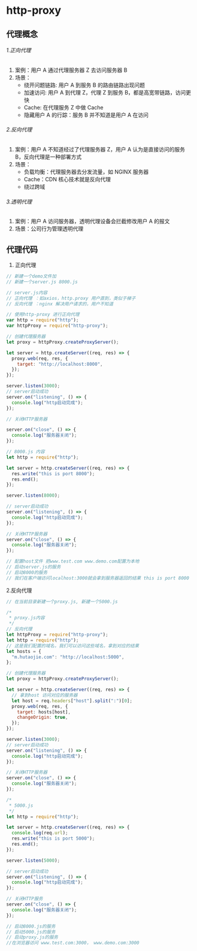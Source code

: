# http-proxy

## 代理概念

###### 1.正向代理

1. 案例：用户 A 通过代理服务器 Z 去访问服务器 B
2. 场景：
   - 绕开问题链路: 用户 A 到服务 B 的路由链路出现问题
   - 加速访问: 用户 A 到代理 Z，代理 Z 到服务 B，都是高宽带链路，访问更快
   - Cache: 在代理服务 Z 中做 Cache
   - 隐藏用户 A 的行踪：服务 B 并不知道是用户 A 在访问

###### 2.反向代理

1. 案例：用户 A 不知道经过了代理服务器 Z，用户 A 认为是直接访问的服务 B，反向代理是一种部署方式
2. 场景：
   - 负载均衡：代理服务器去分发流量，如 NGINX 服务器
   - Cache：CDN 核心技术就是反向代理
   - 绕过跨域

###### 3.透明代理

1. 案例：用户 A 访问服务器，透明代理设备会拦截修改用户 A 的报文
2. 场景：公司行为管理透明代理

## 代理代码

1. 正向代理

```js
// 新建一个demo文件加
// 新建一个server.js 8000.js

// server.js内容
// 正向代理 ：如axios，http.proxy 用户直到，类似于梯子
// 反向代理 ：nginx 解决用户请求的，用户不知道

// 使用http-proxy 进行正向代理
var http = require("http");
var httpProxy = require("http-proxy");

// 创建代理服务器
let proxy = httpProxy.createProxyServer();

let server = http.createServer((req, res) => {
  proxy.web(req, res, {
    target: "http://localhost:8000",
  });
});

server.listen(3000);
// server启动成功
server.on("listening", () => {
  console.log("http启动完成");
});

// 关闭HTTP服务器

server.on("close", () => {
  console.log("服务器关闭");
});
```

```js
// 8000.js 内容
let http = require("http");

let server = http.createServer((req, res) => {
  res.write("this is port 8000");
  res.end();
});

server.listen(8000);

// server启动成功
server.on("listening", () => {
  console.log("http启动完成");
});

// 关闭HTTP服务器
server.on("close", () => {
  console.log("服务器关闭");
});

// 配置host文件 把www.test.com www.demo.com配置为本地
// 启动server.js的服务
// 启动8000的服务
// 我们在客户端访问localhost:3000就会拿到服务器返回的结果 this is port 8000
```

2.反向代理

```js
// 在当前目录新建一个proxy.js, 新建一个5000.js

/*
 * proxy.js内容
 */
// 反向代理
let httpProxy = require("http-proxy");
let http = require("http");
// 这是我们配置的域名，我们可以访问这些域名，拿到对应的结果
let hosts = {
  "m.hutaojie.com": "http://localhost:5000",
};

// 创建代理服务器
let proxy = httpProxy.createProxyServer();

let server = http.createServer((req, res) => {
  // 拿到host 访问对应的服务器
  let host = req.headers["host"].split(":")[0];
  proxy.web(req, res, {
    target: hosts[host],
    changeOrigin: true,
  });
});

server.listen(3000);
// server启动成功
server.on("listening", () => {
  console.log("http启动完成");
});

// 关闭HTTP服务器
server.on("close", () => {
  console.log("服务器关闭");
});
```

```js
/*
 * 5000.js
 */
let http = require("http");

let server = http.createServer((req, res) => {
  console.log(req.url);
  res.write("this is port 5000");
  res.end();
});

server.listen(5000);

// server启动成功
server.on("listening", () => {
  console.log("http启动完成");
});

// 关闭HTTP服务
server.on("close", () => {
  console.log("服务器关闭");
});

// 启动8000.js的服务
// 启动5000.js的服务
// 启动proxy.js的服务
//在浏览器访问 www.test.com:3000， www.demo.com:3000
```
